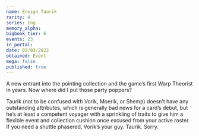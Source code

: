 ```yaml
---
name: Ensign Taurik
rarity: 4
series: tng
memory_alpha:
bigbook_tier: 6
events: 23
in_portal:
date: 02/03/2022
obtained: Event
mega: false
published: true
---
```


A new entrant into the pointing collection and the game’s first Warp Theorist in years. Now where did I put those party poppers?

Taurik (not to be confused with Vorik, Moerik, or Shemp) doesn’t have any outstanding attributes, which is generally bad news for a card’s debut, but he’s at least a competent voyager with a sprinkling of traits to give him a flexible event and collection cushion once excused from your active roster. If you need a shuttle phasered, Vorik’s your guy. Taurik. Sorry.
